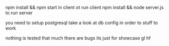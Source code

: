 npm install && npm start in client ot run client
npm install && node server.js to run server


you need to setup postgresql take a look at db config in order to stuff to work 

nothing is tested that much
there are bugs
its just for showcase 
gl hf

